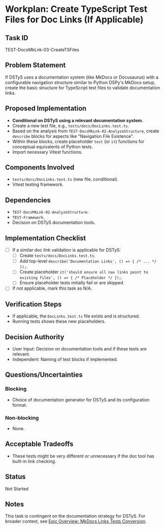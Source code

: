 # Workplan: Create TypeScript Test Files for Doc Links (If Applicable)

## Task ID
TEST-DocsMkLnk-03-CreateTSFiles

## Problem Statement
If DSTyS uses a documentation system (like MkDocs or Docusaurus) with a configurable navigation structure similar to Python DSPy's MkDocs setup, create the basic structure for TypeScript test files to validate documentation links.

## Proposed Implementation
- **Conditional on DSTyS using a relevant documentation system.**
- Create a new test file, e.g., `tests/docs/DocLinks.test.ts`.
- Based on the analysis from `TEST-DocsMkLnk-02-AnalyzeStructure`, create `describe` blocks for aspects like "Navigation File Existence".
- Within these blocks, create placeholder `test` (or `it`) functions for conceptual equivalents of Python tests.
- Import necessary Vitest functions.

## Components Involved
- `tests/docs/DocLinks.test.ts` (new file, conditional).
- Vitest testing framework.

## Dependencies
- `TEST-DocsMkLnk-02-AnalyzeStructure`.
- `TEST-Framework`.
- Decision on DSTyS documentation tools.

## Implementation Checklist
- [ ] If a similar doc link validation is applicable for DSTyS:
    - [ ] Create `tests/docs/DocLinks.test.ts`.
    - [ ] Add top-level `describe('Documentation Links', () => { /* ... */ });`.
    - [ ] Create placeholder `it('should ensure all nav links point to existing files', () => { /* Placeholder */ });`.
    - [ ] Ensure placeholder tests initially fail or are skipped.
- [ ] If not applicable, mark this task as N/A.

## Verification Steps
- If applicable, the `DocLinks.test.ts` file exists and is structured.
- Running tests shows these new placeholders.

## Decision Authority
- User Input: Decision on documentation tools and if these tests are relevant.
- Independent: Naming of test blocks if implemented.

## Questions/Uncertainties
### Blocking
- Choice of documentation generator for DSTyS and its configuration format.

### Non-blocking
- None.

## Acceptable Tradeoffs
- These tests might be very different or unnecessary if the doc tool has built-in link checking.

## Status
Not Started

## Notes
This task is contingent on the documentation strategy for DSTyS.
For broader context, see [Epic Overview: MkDocs Links Tests Conversion](../../docs/planning/workplans/TEST-DocsMkdocsLinksTests.md).